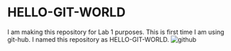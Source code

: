 # HELLO-GIT-WORLD
I am making this repository for Lab 1 purposes. This is first time I am using git-hub. I named this repository as HELLO-GIT-WORLD.
![github](https://user-images.githubusercontent.com/98007465/150696694-fe8347f2-3722-4e05-9a13-ae1ce7f647e0.jpg)
